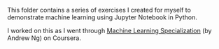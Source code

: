 This folder contains a series of exercises I created for myself to demonstrate machine learning using Jupyter Notebook in Python.

I worked on this as I went through [Machine Learning Specialization](https://www.coursera.org/specializations/machine-learning-introduction) (by Andrew Ng) on Coursera.